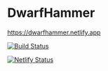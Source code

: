 # DwarfHammer

https://dwarfhammer.netlify.app

[![Build Status](https://app.travis-ci.com/pxai/dwarfhammer.svg?branch=master)](https://app.travis-ci.com/pxai/dwarfhammer)

[![Netlify Status](https://api.netlify.com/api/v1/badges/27bc0274-9b41-4273-9cc5-4acb5c8844f7/deploy-status)](https://app.netlify.com/sites/jazzy-taffy-f989eb/deploys)

